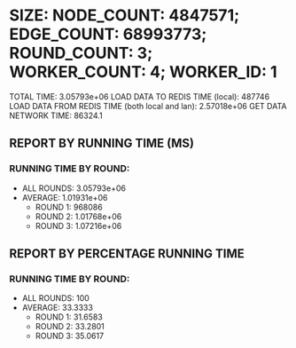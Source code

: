 
# SIZE: NODE_COUNT: 4847571; EDGE_COUNT: 68993773; ROUND_COUNT: 3; WORKER_COUNT: 4; WORKER_ID: 1
 TOTAL TIME: 3.05793e+06
 LOAD DATA TO REDIS TIME (local): 487746
 LOAD DATA FROM REDIS TIME (both local and lan): 2.57018e+06
 GET DATA NETWORK TIME: 86324.1

## REPORT BY RUNNING TIME (MS)

 ### RUNNING TIME BY ROUND:

  + ALL ROUNDS: 3.05793e+06
  + AVERAGE: 1.01931e+06
     + ROUND 1: 968086
     + ROUND 2: 1.01768e+06
     + ROUND 3: 1.07216e+06

## REPORT BY PERCENTAGE RUNNING TIME

 ### RUNNING TIME BY ROUND:

  + ALL ROUNDS: 100
  + AVERAGE: 33.3333
     + ROUND 1: 31.6583
     + ROUND 2: 33.2801
     + ROUND 3: 35.0617

